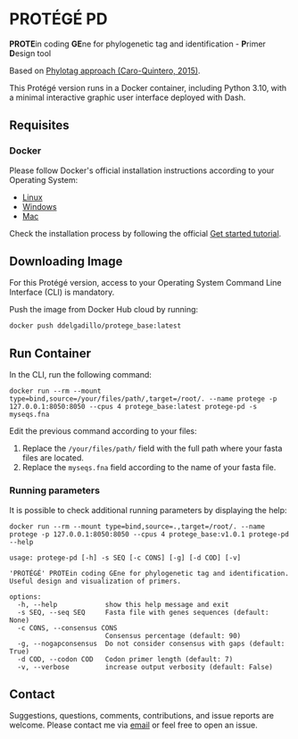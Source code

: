 # PROTÉGÉ PD

**PROTE**in coding **GE**ne for phylogenetic tag and identification - **P**rimer **D**esign tool

Based on [Phylotag approach (Caro-Quintero, 2015)](https://academic.oup.com/gbe/article/7/12/3416/2467318).

This Protégé version runs in a Docker container, including Python 3.10, with a minimal interactive graphic user interface deployed with Dash.

## Requisites
### Docker

Please follow Docker's official installation instructions according to your Operating System:

- [Linux](https://docs.docker.com/desktop/install/linux-install/)
- [Windows](https://docs.docker.com/desktop/install/windows-install/)
- [Mac](https://docs.docker.com/desktop/install/mac-install/)
 
Check the installation process by following the official [Get started tutorial](https://docs.docker.com/desktop/get-started/).

## Downloading Image

For this Protégé version, access to your Operating System Command Line Interface (CLI) is mandatory.

Push the image from Docker Hub cloud by running:

```
docker push ddelgadillo/protege_base:latest
```

## Run Container

In the CLI, run the following command:

```
docker run --rm --mount type=bind,source=/your/files/path/,target=/root/. --name protege -p 127.0.0.1:8050:8050 --cpus 4 protege_base:latest protege-pd -s myseqs.fna
```

Edit the previous command according to your files:

1. Replace the `/your/files/path/` field with the full path where your fasta files are located.
2. Replace the `myseqs.fna` field according to the name of your fasta file.

### Running parameters
It is possible to check additional running parameters by displaying the help:

```
docker run --rm --mount type=bind,source=.,target=/root/. --name protege -p 127.0.0.1:8050:8050 --cpus 4 protege_base:v1.0.1 protege-pd --help

usage: protege-pd [-h] -s SEQ [-c CONS] [-g] [-d COD] [-v]

'PROTÉGÉ' PROTEin coding GEne for phylogenetic tag and identification. Useful design and visualization of primers.

options:
  -h, --help            show this help message and exit
  -s SEQ, --seq SEQ     Fasta file with genes sequences (default: None)
  -c CONS, --consensus CONS
                        Consensus percentage (default: 90)
  -g, --nogapconsensus  Do not consider consensus with gaps (default: True)
  -d COD, --codon COD   Codon primer length (default: 7)
  -v, --verbose         increase output verbosity (default: False)
```

## Contact
Suggestions, questions, comments, contributions, and issue reports are welcome. Please contact me via [email](mailto:diegodelgadilloduran@gmail.com) or feel free to open an issue.

